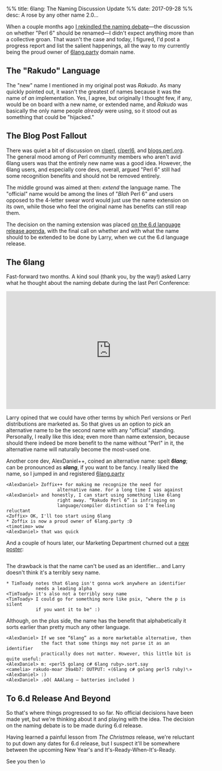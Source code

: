 %% title: 6lang: The Naming Discussion Update
%% date: 2017-09-28
%% desc: A rose by any other name 2.0...

When a couple months ago [I rekindled the naming
debate](https://6lang.party/post/The-Hot-New-Language-Named-Rakudo)—the
discussion on whether "Perl 6" should be renamed—I didn't expect anything more
than a collective groan. That wasn't the case and today, I figured, I'd post a
progress report and list the salient happenings, all
the way to my currently being the proud owner of
[6lang.party](https://6lang.party) domain name.

## The "Rakudo" Language

The "new" name I mentioned in my original post was *Rakudo*. As many quickly
pointed out, it wasn't the greatest of names because it was the name of
*an* implementation. Yes, I agree, but originally I thought few, if any,
would be on board with a new name, or extended name, and *Rakudo* was basically
the only name people *already* were using, so it stood out as something that
could be "hijacked."

## The Blog Post Fallout

There was quiet a bit of discussion on
[r/perl](https://www.reddit.com/r/perl/comments/6lstqu/the_hot_new_language_named_rakudo/),
[r/perl6](https://www.reddit.com/r/perl6/comments/6lstq3/the_hot_new_language_named_rakudo/), and
[blogs.perl.org](http://blogs.perl.org/users/zoffix_znet/2017/07/the-hot-new-language-named-rakudo.html#comments). The general mood among of Perl community members who aren't avid 6lang users was that the entirely new name was a good
idea. However, the 6lang users, and especially core devs, overall,
argued "Perl 6" still had some recognition benefits and should not be removed
entirely.

The middle ground was aimed at then: *extend* the language name. The
"official" name would be among the lines of "*Blah* Perl 6" and users opposed
to the 4-letter swear word would just use the name extension on its own, while
those who feel the original name has benefits can still reap them.

The decision on the naming extension was placed [on the 6.d language
release
agenda](https://github.com/perl6/6.d-prep/tree/master/TODO#language-extended-naming),
with the final call on whether and with what the name should to be extended to
be done by Larry, when we cut the 6.d language release.

## The 6lang

Fast-forward two months. A kind soul (thank you, by the way!) asked Larry
what he thought about the naming debate during the last Perl Conference:

<iframe width="560" height="315"
    src="https://www.youtube.com/embed/E5t8qaAGw9w?start=4885" frameborder="0"
    allowfullscreen></iframe>

Larry opined that we could have other terms by which Perl versions or
Perl distributions are marketed as. So that gives us an option to pick
an alternative name to be the second name with any "official" standing.
Personally, I really like this idea; even more than name extension, because should
there indeed be more benefit to the name without "Perl" in it, the alternative
name will naturally become the most-used one.

Another core dev, AlexDaniel++, coined an alternative name:
spelt ***6lang***; can be pronounced as ***slang***, if you want to be fancy.
I really liked the name, so I jumped in and registered
[6lang.party](https://6lang.party)

```irc
<AlexDaniel> Zoffix++ for making me recognize the need for
                   alternative name. For a long time I was against
<AlexDaniel> and honestly, I can start using something like 6lang
                   right away. “Rakudo Perl 6” is infringing on
                   language/compiler distinction so I'm feeling reluctant
<Zoffix> OK, I'll too start using 6lang
* Zoffix is now a proud owner of 6lang.party :D
<timotimo> wow
<AlexDaniel> that was quick
```

And a couple of hours later, our Marketing Department churned out a [new
poster](https://github.com/perl6/marketing/tree/master/TablePosters/6lang-Concise):

<img class="img-thumbnail img-responsive center-block"
    src="/assets/pics/6lang.png" alt="">

The drawback is that the name can't
be used as an identifier… and Larry doesn't think it's a terribly sexy name.

```irc
* TimToady notes that 6lang isn't gonna work anywhere an identifier
           needs a leading alpha
<TimToady> it's also not a terribly sexy name
<TimToady> I could go for something more like psix, "where the p is silent
           if you want it to be" :)
```

Although, on the plus side, the name has the benefit that alphabetically it
sorts earlier than pretty much any other language.

```irc
<AlexDaniel> If we see “6lang” as a more marketable alternative, then
             the fact that some things may not parse it as an identifier
             practically does not matter. However, this little bit is quite useful:
<AlexDaniel> m: <perl5 golang c# 6lang ruby>.sort.say
<camelia> rakudo-moar 39a4b7: OUTPUT: «(6lang c# golang perl5 ruby)␤»
<AlexDaniel> :)
<AlexDaniel> .oO( AAAlang – batteries included )
```



## To 6.d Release And Beyond

So that's where things progressed to so far. No official decisions have been
made yet, but we're thinking about it and playing with the idea. The
decision on the naming debate is to be made during 6.d release.

Having learned a painful lesson from *The Christmas* release, we're reluctant
to put down any dates for 6.d release, but I suspect it'll be somewhere
between the upcoming New Year's and It's-Ready-When-It's-Ready.

See you then \o
